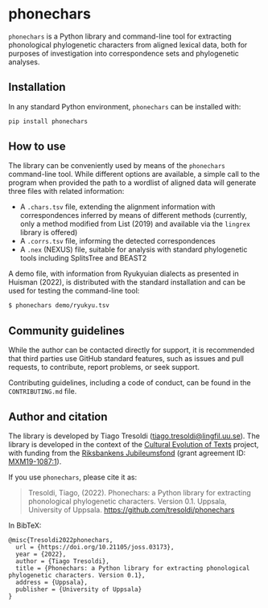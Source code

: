 # phonechars

`phonechars` is a Python library and command-line tool
for extracting phonological phylogenetic characters from aligned lexical data,
both for purposes of investigation into correspondence sets and phylogenetic
analyses.


## Installation

In any standard Python environment, `phonechars` can be installed with:

```bash
pip install phonechars
```

## How to use

The library can be conveniently used by means of the `phonechars` command-line
tool. While different options are available, a simple call to the program
when provided the path to a wordlist of aligned data
will generate three files with related information:

  - A `.chars.tsv` file, extending the alignment information with correspondences
    inferred by means of different methods (currently, only a method modified from
    List (2019) and available via the `lingrex` library is offered)
  - A `.corrs.tsv` file, informing the detected correspondences
  - A `.nex` (NEXUS) file, suitable for analysis with standard phylogenetic tools
    including SplitsTree and BEAST2

A demo file, with information from Ryukyuian dialects as presented in
Huisman (2022), is distributed with the standard installation and can be
used for testing the command-line tool:

```bash
$ phonechars demo/ryukyu.tsv
```

## Community guidelines

While the author can be contacted directly for support, it is recommended that
third parties use GitHub standard features, such as issues and pull requests, to
contribute, report problems, or seek support.

Contributing guidelines, including a code of conduct, can be found in the
`CONTRIBUTING.md` file.


## Author and citation

The library is developed by Tiago Tresoldi (tiago.tresoldi@lingfil.uu.se). The library is developed in the context of
the [Cultural Evolution of Texts](https://github.com/evotext/) project, with funding from the
[Riksbankens Jubileumsfond](https://www.rj.se/) (grant agreement ID:
[MXM19-1087:1](https://www.rj.se/en/anslag/2019/cultural-evolution-of-texts/)).

If you use `phonechars`, please cite it as:

> Tresoldi, Tiago, (2022). Phonechars: a Python library for extracting phonological phylogenetic characters. Version 0.1. Uppsala, University of Uppsala. https://github.com/tresoldi/phonechars

In BibTeX:

```
@misc{Tresoldi2022phonechars,
  url = {https://doi.org/10.21105/joss.03173},
  year = {2022},
  author = {Tiago Tresoldi},
  title = {Phonechars: a Python library for extracting phonological phylogenetic characters. Version 0.1},
  address = {Uppsala},
  publisher = {University of Uppsala}
}
```